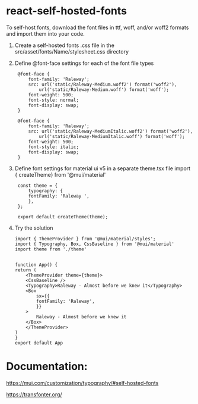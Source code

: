 # react-self-hosted-fonts
To self-host fonts, download the font files in ttf, woff, and/or woff2 formats and import them into your code.

1. Create a self-hosted fonts .css file in the src/asset/fonts/Name/stylesheet.css directory
2. Define @font-face settings for each of the font file types 

        @font-face {
            font-family: 'Raleway';
            src: url('static/Raleway-Medium.woff2') format('woff2'),
                url('static/Raleway-Medium.woff') format('woff');
            font-weight: 500;
            font-style: normal;
            font-display: swap;
        }

        @font-face {
            font-family: 'Raleway';
            src: url('static/Raleway-MediumItalic.woff2') format('woff2'),
                url('static/Raleway-MediumItalic.woff') format('woff');
            font-weight: 500;
            font-style: italic;
            font-display: swap;
        }
3. Define font settings for material ui v5 in a separate theme.tsx file
import { createTheme} from '@mui/material'

        const theme = {
            typography: {
            fontFamily: 'Raleway ',
            },    
        };

        export default createTheme(theme);

 4. Try the solution

        import { ThemeProvider } from '@mui/material/styles';
        import { Typography, Box, CssBaseline } from '@mui/material'
        import theme from './theme'


        function App() {
        return (
            <ThemeProvider theme={theme}>
            <CssBaseline />
            <Typography>Raleway - Almost before we knew it</Typography>
            <Box
                sx={{
                fontFamily: 'Raleway',
                }}
            >
                Raleway - Almost before we knew it
            </Box>
            </ThemeProvider>
        )
        }
        export default App

# Documentation:
https://mui.com/customization/typography/#self-hosted-fonts

https://transfonter.org/